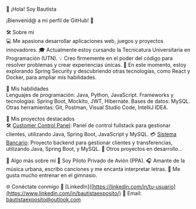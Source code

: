 👋 ¡Hola! Soy Bautista

¡Bienvenid@ a mi perfil de GitHub! 🌟

🛠️ Sobre mí  
💻 Me apasiona desarrollar aplicaciones web, juegos y proyectos innovadores.
🎓 Actualmente estoy cursando la Tecnicatura Universitaria en Programación (UTN).
💡 Creo firmemente en el poder del código para resolver problemas y crear experiencias únicas.
🌱 En este momento, estoy explorando Spring Security y descubriendo otras tecnologías, como React y Docker, para ampliar mis habilidades.

🚀 Mis habilidades  
Lenguajes de programación: Java, Python, JavaScript.
Frameworks y tecnologías: Spring Boot, Mockito, JWT, Hibernate.
Bases de datos: MySQL.
Otras herramientas: Git, Postman, Visual Studio Code, IntelliJ IDEA.

📂 Mis proyectos destacados  
🛠️ [Customer Control Panel](https://github.com/bautiexposito/customer-control-panel): Panel de control fullstack para gestionar clientes, utilizando Java, Spring Boot, JavaScript y MySQL.
💳 [Sistema Bancario](https://github.com/tu-usuario/customer-control-panel): Proyecto backend para gestionar clientes y transferencias, utilizando Java, Spring Boot, y MySQL.
🦋 Otros proyectos en desarrollo...

🎵 Algo más sobre mí
🛫 Soy Piloto Privado de Avión (PPA).
🎧 Amante de la música urbana, escribo canciones y me encanta interpretar letras.
💪 Me gusta mucho entrenar en el gimnasio.

🌐 Conéctate conmigo
💼 [LinkedIn]([https://linkedin.com/in/tu-usuario](https://www.linkedin.com/in/bautistaexposito/)
📧 Email: bautistaexposito@outlook.com
